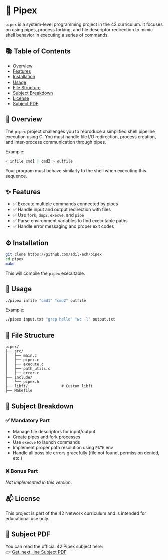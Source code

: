 # 🔗 Pipex

`pipex` is a system-level programming project in the 42 curriculum. It focuses on using pipes, process forking, and file descriptor redirection to mimic shell behavior in executing a series of commands.

## 📚 Table of Contents

- [Overview](#-overview)
- [Features](#-features)
- [Installation](#-installation)
- [Usage](#-usage)
- [File Structure](#-file-structure)
- [Subject Breakdown](#-subject-breakdown)
- [License](#-license)
- [Subject PDF](#-subject-pdf)

## 📖 Overview

The `pipex` project challenges you to reproduce a simplified shell pipeline execution using C. You must handle file I/O redirection, process creation, and inter-process communication through pipes.

Example:

```bash
< infile cmd1 | cmd2 > outfile
```

Your program must behave similarly to the shell when executing this sequence.

## ✨ Features

- ✅ Execute multiple commands connected by pipes
- ✅ Handle input and output redirection with files
- ✅ Use `fork`, `dup2`, `execve`, and `pipe`
- ✅ Parse environment variables to find executable paths
- ✅ Handle error messaging and proper exit codes

## ⚙️ Installation

```bash
git clone https://github.com/adil-ech/pipex
cd pipex
make
```

This will compile the `pipex` executable.

## 🚀 Usage

```bash
./pipex infile "cmd1" "cmd2" outfile
```

Example:

```bash
./pipex input.txt "grep hello" "wc -l" output.txt
```

## 📁 File Structure

```
pipex/
├── src/
│   ├── main.c
│   ├── pipex.c
│   ├── execute.c
│   ├── path_utils.c
│   ├── error.c
├── include/
│   └── pipex.h
├── libft/               # Custom libft
├── Makefile
```

## 📄 Subject Breakdown

### ✅ Mandatory Part

- Manage file descriptors for input/output
- Create pipes and fork processes
- Use `execve` to launch commands
- Implement proper path resolution using `PATH` env
- Handle all possible errors gracefully (file not found, permission denied, etc.)

### ❌ Bonus Part

*Not implemented in this version.*

## 📬 License

This project is part of the 42 Network curriculum and is intended for educational use only.

## 📄 Subject PDF

You can read the official 42 Pipex subject here:\
👉 [Get\_next\_line Subject PDF](./en.subject.pdf)

